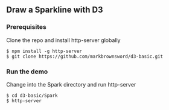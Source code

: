 ## Draw a Sparkline with D3

### Prerequisites
Clone the repo and install http-server globally
```shell
$ npm install -g http-server
$ git clone https://github.com/markbrownsword/d3-basic.git
```

### Run the demo
Change into the Spark directory and run http-server
```shell
$ cd d3-basic/Spark
$ http-server
```
